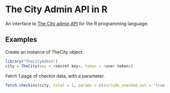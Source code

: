 # The City Admin API in R

An interface to [The City admin API](https://api.onthecity.org/docs/admin) for the R programming language.


## Examples

Create an instance of TheCity object.
```R
library("TheCityAdmin")
city = TheCity(key = <secret key>, token = <user token>)
```

Fetch 1 page of checkin data, with a parameter.
```R
fetch.checkins(city, total = 1, params = c(include_checked_out = 'true'))
```
